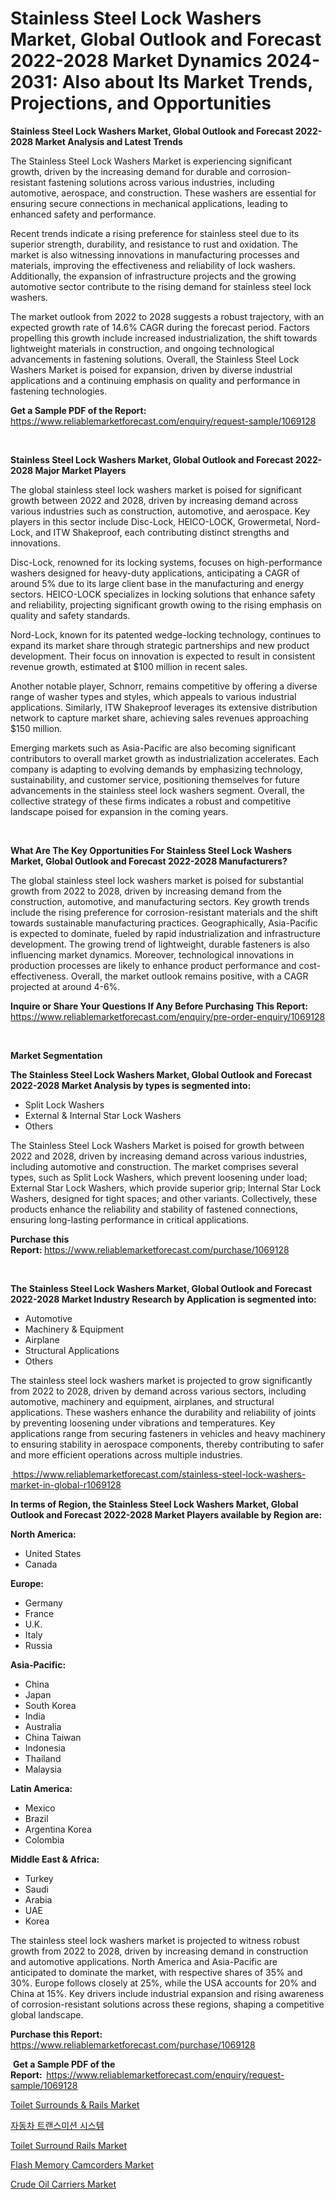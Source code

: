 <p><h1>Stainless Steel Lock Washers Market, Global Outlook and Forecast 2022-2028 Market Dynamics 2024-2031: Also about Its Market Trends, Projections, and Opportunities</h1></p><p><strong>Stainless Steel Lock Washers Market, Global Outlook and Forecast 2022-2028 Market Analysis and Latest Trends</strong></p>
<p><p>The Stainless Steel Lock Washers Market is experiencing significant growth, driven by the increasing demand for durable and corrosion-resistant fastening solutions across various industries, including automotive, aerospace, and construction. These washers are essential for ensuring secure connections in mechanical applications, leading to enhanced safety and performance. </p><p>Recent trends indicate a rising preference for stainless steel due to its superior strength, durability, and resistance to rust and oxidation. The market is also witnessing innovations in manufacturing processes and materials, improving the effectiveness and reliability of lock washers. Additionally, the expansion of infrastructure projects and the growing automotive sector contribute to the rising demand for stainless steel lock washers.</p><p>The market outlook from 2022 to 2028 suggests a robust trajectory, with an expected growth rate of 14.6% CAGR during the forecast period. Factors propelling this growth include increased industrialization, the shift towards lightweight materials in construction, and ongoing technological advancements in fastening solutions. Overall, the Stainless Steel Lock Washers Market is poised for expansion, driven by diverse industrial applications and a continuing emphasis on quality and performance in fastening technologies.</p></p>
<p><strong>Get a Sample PDF of the Report:&nbsp;</strong> <a href="https://www.reliablemarketforecast.com/enquiry/request-sample/1069128?utm_campaign=1080&utm_medium=2&utm_source=Github&utm_content=ia&utm_term=04122024&utm_id=stainless-steel-lock-washers-market-global-outlook-and-forecast-2022-2028">https://www.reliablemarketforecast.com/enquiry/request-sample/1069128</a></p>
<p>&nbsp;</p>
<p><strong>Stainless Steel Lock Washers Market, Global Outlook and Forecast 2022-2028 Major Market Players</strong></p>
<p><p>The global stainless steel lock washers market is poised for significant growth between 2022 and 2028, driven by increasing demand across various industries such as construction, automotive, and aerospace. Key players in this sector include Disc-Lock, HEICO-LOCK, Growermetal, Nord-Lock, and ITW Shakeproof, each contributing distinct strengths and innovations.</p><p>Disc-Lock, renowned for its locking systems, focuses on high-performance washers designed for heavy-duty applications, anticipating a CAGR of around 5% due to its large client base in the manufacturing and energy sectors. HEICO-LOCK specializes in locking solutions that enhance safety and reliability, projecting significant growth owing to the rising emphasis on quality and safety standards.</p><p>Nord-Lock, known for its patented wedge-locking technology, continues to expand its market share through strategic partnerships and new product development. Their focus on innovation is expected to result in consistent revenue growth, estimated at $100 million in recent sales.</p><p>Another notable player, Schnorr, remains competitive by offering a diverse range of washer types and styles, which appeals to various industrial applications. Similarly, ITW Shakeproof leverages its extensive distribution network to capture market share, achieving sales revenues approaching $150 million.</p><p>Emerging markets such as Asia-Pacific are also becoming significant contributors to overall market growth as industrialization accelerates. Each company is adapting to evolving demands by emphasizing technology, sustainability, and customer service, positioning themselves for future advancements in the stainless steel lock washers segment. Overall, the collective strategy of these firms indicates a robust and competitive landscape poised for expansion in the coming years.</p></p>
<p>&nbsp;</p>
<p><strong>What Are The Key Opportunities For Stainless Steel Lock Washers Market, Global Outlook and Forecast 2022-2028 Manufacturers?</strong></p>
<p><p>The global stainless steel lock washers market is poised for substantial growth from 2022 to 2028, driven by increasing demand from the construction, automotive, and manufacturing sectors. Key growth trends include the rising preference for corrosion-resistant materials and the shift towards sustainable manufacturing practices. Geographically, Asia-Pacific is expected to dominate, fueled by rapid industrialization and infrastructure development. The growing trend of lightweight, durable fasteners is also influencing market dynamics. Moreover, technological innovations in production processes are likely to enhance product performance and cost-effectiveness. Overall, the market outlook remains positive, with a CAGR projected at around 4-6%.</p></p>
<p><strong>Inquire or Share Your Questions If Any Before Purchasing This Report:</strong> <a href="https://www.reliablemarketforecast.com/enquiry/pre-order-enquiry/1069128?utm_campaign=1080&utm_medium=2&utm_source=Github&utm_content=ia&utm_term=04122024&utm_id=stainless-steel-lock-washers-market-global-outlook-and-forecast-2022-2028">https://www.reliablemarketforecast.com/enquiry/pre-order-enquiry/1069128</a></p>
<p>&nbsp;</p>
<p><strong>Market Segmentation</strong></p>
<p><strong>The Stainless Steel Lock Washers Market, Global Outlook and Forecast 2022-2028 Market Analysis by types is segmented into:</strong></p>
<p><ul><li>Split Lock Washers</li><li>External & Internal Star Lock Washers</li><li>Others</li></ul></p>
<p><p>The Stainless Steel Lock Washers Market is poised for growth between 2022 and 2028, driven by increasing demand across various industries, including automotive and construction. The market comprises several types, such as Split Lock Washers, which prevent loosening under load; External Star Lock Washers, which provide superior grip; Internal Star Lock Washers, designed for tight spaces; and other variants. Collectively, these products enhance the reliability and stability of fastened connections, ensuring long-lasting performance in critical applications.</p></p>
<p><strong>Purchase this Report:&nbsp;</strong><a href="https://www.reliablemarketforecast.com/purchase/1069128?utm_campaign=1080&utm_medium=2&utm_source=Github&utm_content=ia&utm_term=04122024&utm_id=stainless-steel-lock-washers-market-global-outlook-and-forecast-2022-2028">https://www.reliablemarketforecast.com/purchase/1069128</a></p>
<p>&nbsp;</p>
<p><strong>The Stainless Steel Lock Washers Market, Global Outlook and Forecast 2022-2028 Market Industry Research by Application is segmented into:</strong></p>
<p><ul><li>Automotive</li><li>Machinery & Equipment</li><li>Airplane</li><li>Structural Applications</li><li>Others</li></ul></p>
<p><p>The stainless steel lock washers market is projected to grow significantly from 2022 to 2028, driven by demand across various sectors, including automotive, machinery and equipment, airplanes, and structural applications. These washers enhance the durability and reliability of joints by preventing loosening under vibrations and temperatures. Key applications range from securing fasteners in vehicles and heavy machinery to ensuring stability in aerospace components, thereby contributing to safer and more efficient operations across multiple industries.</p></p>
<p><a href="https://www.reliablemarketforecast.com/stainless-steel-lock-washers-market-in-global-r1069128?utm_campaign=1080&utm_medium=2&utm_source=Github&utm_content=ia&utm_term=04122024&utm_id=stainless-steel-lock-washers-market-global-outlook-and-forecast-2022-2028">&nbsp;https://www.reliablemarketforecast.com/stainless-steel-lock-washers-market-in-global-r1069128</a></p>
<p><strong>In terms of Region, the Stainless Steel Lock Washers Market, Global Outlook and Forecast 2022-2028 Market Players available by Region are:</strong></p>
<p>
    <p> <strong> North America: </strong>
        <ul>
            <li>United States</li>
            <li>Canada</li>
        </ul>
        </p> 
    <p> <strong> Europe: </strong>
        <ul>
            <li>Germany</li>
            <li>France</li>
            <li>U.K.</li>
            <li>Italy</li>
            <li>Russia</li>
        </ul>
        </p> 
    <p> <strong> Asia-Pacific: </strong>
        <ul>
            <li>China</li>
            <li>Japan</li>
            <li>South Korea</li>
            <li>India</li>
            <li>Australia</li>
            <li>China Taiwan</li>
            <li>Indonesia</li>
            <li>Thailand</li>
            <li>Malaysia</li>
        </ul>
        </p> 
    <p> <strong> Latin America: </strong>
        <ul>
            <li>Mexico</li>
            <li>Brazil</li>
            <li>Argentina Korea</li>
            <li>Colombia</li>
        </ul>
        </p> 
    <p> <strong> Middle East & Africa: </strong>
        <ul>
            <li>Turkey</li>
            <li>Saudi</li>
            <li>Arabia</li>
            <li>UAE</li>
            <li>Korea</li>
        </ul>
    </p>
    </p>
<p><p>The stainless steel lock washers market is projected to witness robust growth from 2022 to 2028, driven by increasing demand in construction and automotive applications. North America and Asia-Pacific are anticipated to dominate the market, with respective shares of 35% and 30%. Europe follows closely at 25%, while the USA accounts for 20% and China at 15%. Key drivers include industrial expansion and rising awareness of corrosion-resistant solutions across these regions, shaping a competitive global landscape.</p></p>
<p><strong>Purchase this Report: </strong><a href="https://www.reliablemarketforecast.com/purchase/1069128?utm_campaign=1080&utm_medium=2&utm_source=Github&utm_content=ia&utm_term=04122024&utm_id=stainless-steel-lock-washers-market-global-outlook-and-forecast-2022-2028">https://www.reliablemarketforecast.com/purchase/1069128</a></p>
<p>&nbsp;<strong>Get a Sample PDF of the Report:&nbsp;&nbsp;</strong><a href="https://www.reliablemarketforecast.com/enquiry/request-sample/1069128?utm_campaign=1080&utm_medium=2&utm_source=Github&utm_content=ia&utm_term=04122024&utm_id=stainless-steel-lock-washers-market-global-outlook-and-forecast-2022-2028">https://www.reliablemarketforecast.com/enquiry/request-sample/1069128</a></p>
<p><strong></strong></p>
<p><p><a href="https://issuu.com/reportprime-2/docs/toilet-surrounds-rails-market-size-2030.pptx?utm_campaign=1080&utm_medium=2&utm_source=Github&utm_content=ia&utm_term=04122024&utm_id=stainless-steel-lock-washers-market-global-outlook-and-forecast-2022-2028">Toilet Surrounds & Rails Market</a></p><p><a href="https://github.com/sougarounis/Market-Research-Report-List-6/blob/main/510227427106.md?utm_campaign=1080&utm_medium=2&utm_source=Github&utm_content=ia&utm_term=04122024&utm_id=stainless-steel-lock-washers-market-global-outlook-and-forecast-2022-2028">자동차 트랜스미션 시스템</a></p><p><a href="https://issuu.com/reportprime-2/docs/toilet-surround-rails-market-size-2030.pptx?utm_campaign=1080&utm_medium=2&utm_source=Github&utm_content=ia&utm_term=04122024&utm_id=stainless-steel-lock-washers-market-global-outlook-and-forecast-2022-2028">Toilet Surround Rails Market</a></p><p><a href="https://www.linkedin.com/pulse/future-ready-strategic-insights-global-flash-memory-camcorders-aai7c?utm_campaign=1080&utm_medium=2&utm_source=Github&utm_content=ia&utm_term=04122024&utm_id=stainless-steel-lock-washers-market-global-outlook-and-forecast-2022-2028">Flash Memory Camcorders Market</a></p><p><a href="https://www.linkedin.com/pulse/crude-oil-carriers-market-shifts-strategic-analysis-t0vke?utm_campaign=1080&utm_medium=2&utm_source=Github&utm_content=ia&utm_term=04122024&utm_id=stainless-steel-lock-washers-market-global-outlook-and-forecast-2022-2028">Crude Oil Carriers Market</a></p></p>
